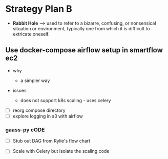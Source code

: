 # Strategy Plan B

- **Rabbit Hole** --> used to refer to a bizarre, confusing, or nonsensical situation or environment, typically one from which it is difficult to extricate oneself.

## Use docker-compose airflow setup in smartflow ec2

- why 
	- a simpler way

- issues
	- does not support k8s scaling - uses celery


- [ ] reorg compose directory
- [ ] explore logging in s3 with airflow

### gaass-py cODE

- [ ] Stub out DAG from Rylie's flow chart
- [ ] Scale with Celery but isolate the scaling code 

